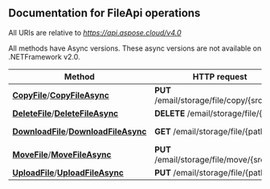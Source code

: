 
## Documentation for FileApi operations

All URIs are relative to *https://api.aspose.cloud/v4.0*

All methods have Async versions. These async versions are not available on .NETFramework v2.0.

Method | HTTP request | Description
------------- | ------------- | -------------
[**CopyFile**](FileApi.md#CopyFile)/[**CopyFileAsync**](FileApi.md#CopyFileAsync)| **PUT** /email/storage/file/copy/{srcPath}| Copy file
[**DeleteFile**](FileApi.md#DeleteFile)/[**DeleteFileAsync**](FileApi.md#DeleteFileAsync)| **DELETE** /email/storage/file/{path}| Delete file
[**DownloadFile**](FileApi.md#DownloadFile)/[**DownloadFileAsync**](FileApi.md#DownloadFileAsync)| **GET** /email/storage/file/{path}| Download file
[**MoveFile**](FileApi.md#MoveFile)/[**MoveFileAsync**](FileApi.md#MoveFileAsync)| **PUT** /email/storage/file/move/{srcPath}| Move file
[**UploadFile**](FileApi.md#UploadFile)/[**UploadFileAsync**](FileApi.md#UploadFileAsync)| **PUT** /email/storage/file/{path}| Upload file



